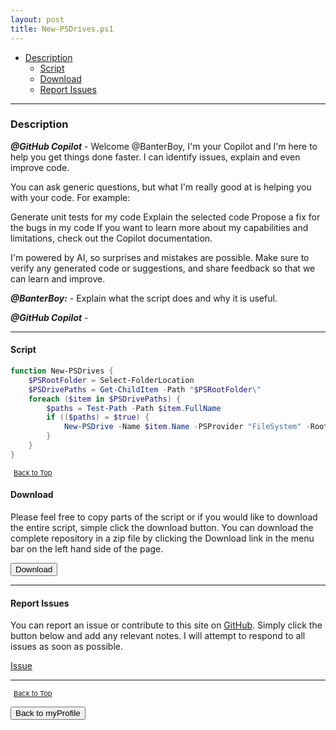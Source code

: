 ```yaml
---
layout: post
title: New-PSDrives.ps1
---
```


- [Description](#description)
  - [Script](#script)
  - [Download](#download)
  - [Report Issues](#report-issues)

---

### Description

**_@GitHub Copilot_** - Welcome @BanterBoy, I'm your Copilot and I'm here to help you get things done faster. I can identify issues, explain and even improve code.

You can ask generic questions, but what I'm really good at is helping you with your code. For example:

Generate unit tests for my code
Explain the selected code
Propose a fix for the bugs in my code
If you want to learn more about my capabilities and limitations, check out the Copilot documentation.

I'm powered by AI, so surprises and mistakes are possible. Make sure to verify any generated code or suggestions, and share feedback so that we can learn and improve.

**_@BanterBoy:_** - Explain what the script does and why it is useful.

**_@GitHub Copilot_** -

---

#### Script

```powershell
function New-PSDrives {
	$PSRootFolder = Select-FolderLocation
	$PSDrivePaths = Get-ChildItem -Path "$PSRootFolder\"
	foreach ($item in $PSDrivePaths) {
		$paths = Test-Path -Path $item.FullName
		if (($paths) = $true) {
			New-PSDrive -Name $item.Name -PSProvider "FileSystem" -Root $item.FullName
		}
	}
}
```

<span style="font-size:11px;"><a href="#"><i class="fas fa-caret-up" aria-hidden="true" style="color: white; margin-right:5px;"></i>Back to Top</a></span>

#### Download

Please feel free to copy parts of the script or if you would like to download the entire script, simple click the download button. You can download the complete repository in a zip file by clicking the Download link in the menu bar on the left hand side of the page.

<button class="btn" type="submit" onclick="window.open('/PowerShell/functions/myProfile/New-PSDrives.ps1')">
    <i class="fa fa-cloud-download-alt">
    </i>
        Download
</button>

---

#### Report Issues

You can report an issue or contribute to this site on <a href="https://github.com/BanterBoy/scripts-blog/issues">GitHub</a>. Simply click the button below and add any relevant notes. I will attempt to respond to all issues as soon as possible.

<!-- Place this tag where you want the button to render. -->

<a class="github-button" href="https://github.com/BanterBoy/scripts-blog/issues/new?title=New-PSDrives.ps1&body=There is a problem with this function. Please find details below." data-show-count="true" aria-label="Issue BanterBoy/scripts-blog on GitHub">Issue</a>

---

<span style="font-size:11px;"><a href="#"><i class="fas fa-caret-up" aria-hidden="true" style="color: white; margin-right:5px;"></i>Back to Top</a></span>

<a href="/menu/_pages/myProfile.html">
    <button class="btn">
        <i class='fas fa-reply'>
        </i>
            Back to myProfile
    </button>
</a>

[1]: http://ecotrust-canada.github.io/markdown-toc
[2]: https://github.com/googlearchive/code-prettify
